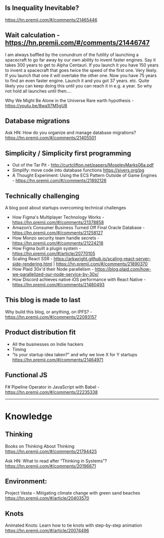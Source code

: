
## Is Inequality Inevitable?
https://hn.premii.com/#/comments/21465446



## Wait calculation - https://hn.premii.com/#/comments/21446747
I am always baffled by the conundrum of the futility of launching a spacecraft to go far away by our own ability to invent faster engines.
Say it takes 300 years to get to Alpha Centauri. If you launch it you have 150 years to invent a spacecraft that goes twice the speed of the first one. Very likely. If you launch that one it will overtake the other one. Now you have 75 years to find an even faster engine. Launch it and you got 37 years. etc.
Quite likely you can keep doing this until you can reach it in e.g. a year. So why not hold all launches until then....

Why We Might Be Alone in the Universe
Rare earth hypothesis - https://youtu.be/8wa1l7M5gU8

## Database migrations
Ask HN: How do you organize and manage database migrations?
https://hn.premii.com/#/comments/21405501

## Simplicity / Simplicity first programming

- Out of the Tar Pit - http://curtclifton.net/papers/MoseleyMarks06a.pdf
- Simplify: move code into database functions https://sivers.org/pg
- A Thought Experiment: Using the ECS Pattern Outside of Game Engines - https://hn.premii.com/#/comments/21892126

## Technically challenging 

A blog post about startups overcoming technical challenges

- How Figma's Multiplayer Technology Works - https://hn.premii.com/#/comments/21378858
- Amazon’s Consumer Business Turned Off Final Oracle Database - https://hn.premii.com/#/comments/21258127
- How Monzo security team handle secrets - https://hn.premii.com/#/comments/21224218
- How Figma built a plugin system - https://hn.premii.com/#/article/20770105
- Scaling React SSR - https://arkwright.github.io/scaling-react-server-side-rendering.html | https://hn.premii.com/#/comments/21890370
- How Plaid 30x'd their Node parallelism - https://blog.plaid.com/how-we-parallelized-our-node-service-by-30x/
- How Discord achieves native iOS performance with React Native - https://hn.premii.com/#/comments/21480493

## This blog is made to last

Why build this blog, or anything, on IPFS? - https://hn.premii.com/#/comments/22093157

## Product distribution fit

- All the businesses on Indie hackers
- Timing
- “Is your startup idea taken?” and why we love X for Y startups https://hn.premii.com/#/comments/21464971



## Functional JS 

F# Pipeline Operator in JavaScript with Babel - https://hn.premii.com/#/comments/22235338



-----


# Knowledge

## Thinking

Books on Thinking About Thinking
https://hn.premii.com/#/comments/21794425

Ask HN: What to read after “Thinking in Systems”?
https://hn.premii.com/#/comments/20196671


## Environment:

Project Vesta – Mitigating climate change with green sand beaches
https://hn.premii.com/#/article/20403570


## Knots

Animated Knots: Learn how to tie knots with step-by-step animation
https://hn.premii.com/#/article/20074496